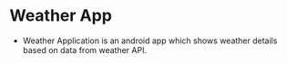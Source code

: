 # Weather App

- Weather Application is an android app which shows weather details based on data from weather API.